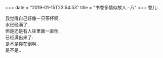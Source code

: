 +++
date = "2019-01-15T23:54:53"
title = "书卷多情似故人 · 八"
+++
卷儿:  
  
我觉得自己好像一只茶杯啊.  
水已经满了.  
但是还是有人往里面一直倒.  
已经满出来了.  
是不是你在倒啊..  
是不是..  